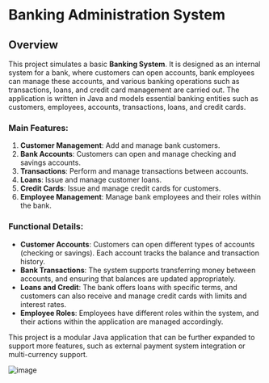 # Banking Administration System

## Overview

This project simulates a basic **Banking System**. It is designed as an internal system for a bank, where customers can open accounts, bank employees can manage these accounts, and various banking operations such as transactions, loans, and credit card management are carried out. The application is written in Java and models essential banking entities such as customers, employees, accounts, transactions, loans, and credit cards.

### Main Features:

1. **Customer Management**: Add and manage bank customers.
2. **Bank Accounts**: Customers can open and manage checking and savings accounts.
3. **Transactions**: Perform and manage transactions between accounts.
4. **Loans**: Issue and manage customer loans.
5. **Credit Cards**: Issue and manage credit cards for customers.
6. **Employee Management**: Manage bank employees and their roles within the bank.

### Functional Details:

- **Customer Accounts**: Customers can open different types of accounts (checking or savings). Each account tracks the balance and transaction history.
- **Bank Transactions**: The system supports transferring money between accounts, and ensuring that balances are updated appropriately.
- **Loans and Credit**: The bank offers loans with specific terms, and customers can also receive and manage credit cards with limits and interest rates.
- **Employee Roles**: Employees have different roles within the system, and their actions within the application are managed accordingly.

This project is a modular Java application that can be further expanded to support more features, such as external payment system integration or multi-currency support.

![image](https://github.com/user-attachments/assets/6d2768cd-3448-4282-86be-1cdbaa8588be)

